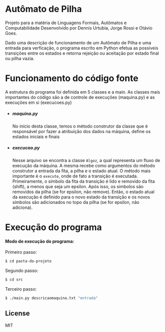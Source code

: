 # Autômato de Pilha
Projeto para a matéria de Linguagens Formais, Autômatos e Computabilidade
Desenvolvido por Dennis Urtubia, Jorge Rossi e Otávio Goes.

Dado uma descrição de funcionamento de um Autômato de Pilha e uma entrada para verficação, o programa escrito em Python efetua as possíveis transições entre os estados e retorna rejeição ou aceitação por estado final ou pilha vazia.

# Funcionamento do código fonte
A estrutura do programa foi definida em 5 classes e a main.
As classes mais importantes do código são a de controle de execuções (maquina.py) e as execuções em si (execucoes.py)

- ##### maquina.py
    No início desta classe, temos o método construtor da classe que é responsável por fazer a atribuição dos dados na máquina, define os estados iniciais e finais

- ##### execucao.py
    Nesse arquivo se encontra a classe ```Algoz```, a qual representa um fluxo de execução da máquina. A mesma recebe como argumentos do método construtor a entrada da fita, a pilha e o estado atual. O método mais importante é o ```execute```, onde de fato a transição é executada. Primeiramente, o símbolo da fita da transição é lido e removido da fita (shift), a menos que seja um epsilon. Após isso, os simbolos são removidos da pilha (se for epsilon, não remove). Então, o estado atual da execução é definido para o novo estado da transição e os novos símbolos são adicionados no topo da pilha (se for epsilon, não adiciona).


# Execução do programa
#### Modo de execução do programa:
Primeiro passo:
```sh
$ cd pasta-do-projeto
```
Segundo passo:
```sh
$ cd src
```
Terceiro passo:
```sh
$ ./main.py descricaomaquina.txt "entrada"
```

License
-

MIT
